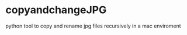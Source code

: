 copyandchangeJPG
================

python tool to copy and rename jpg files recursively in a mac enviroment
